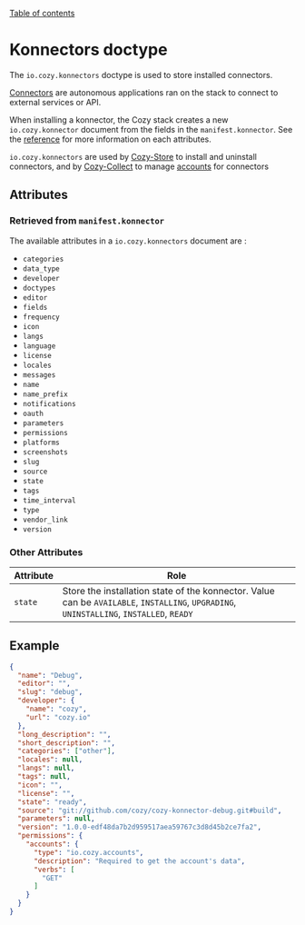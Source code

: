[Table of contents](README.md#table-of-contents)

# Konnectors doctype

The `io.cozy.konnectors` doctype is used to store installed connectors.

[Connectors](https://docs.cozy.io/en/dev/konnector/) are autonomous applications ran on the stack to connect to external services or API.

When installing a konnector, the Cozy stack creates a new `io.cozy.konnector` document from the fields in the `manifest.konnector`. See the [reference](https://github.com/cozy/cozy-collect/blob/master/docs/konnector-manifest.md) for more information on each attributes.

`io.cozy.konnectors` are used by [Cozy-Store](http://github.com/cozy/cozy-store/) to install and uninstall connectors, and by [Cozy-Collect](http://github.com/cozy/cozy-collect/) to manage [accounts](io.cozy.accounts) for connectors

## Attributes
### Retrieved from `manifest.konnector`

The available attributes in a `io.cozy.konnectors` document are :

* `categories`
* `data_type`
* `developer`
* `doctypes`
* `editor`
* `fields`
* `frequency`
* `icon`
* `langs`
* `language`
* `license`
* `locales`
* `messages`
* `name`
* `name_prefix`
* `notifications`
* `oauth`
* `parameters`
* `permissions`
* `platforms`
* `screenshots`
* `slug`
* `source`
* `state`
* `tags`
* `time_interval`
* `type`
* `vendor_link`
* `version`

### Other Attributes

| Attribute | Role |
|-----------|------|
| `state`   | Store the installation state of the konnector. Value can be `AVAILABLE`, `INSTALLING`, `UPGRADING`, `UNINSTALLING`, `INSTALLED`, `READY` |

## Example

```json
{
  "name": "Debug",
  "editor": "",
  "slug": "debug",
  "developer": {
    "name": "cozy",
    "url": "cozy.io"
  },
  "long_description": "",
  "short_description": "",
  "categories": ["other"],
  "locales": null,
  "langs": null,
  "tags": null,
  "icon": "",
  "license": "",
  "state": "ready",
  "source": "git://github.com/cozy/cozy-konnector-debug.git#build",
  "parameters": null,
  "version": "1.0.0-edf48da7b2d959517aea59767c3d8d45b2ce7fa2",
  "permissions": {
    "accounts": {
      "type": "io.cozy.accounts",
      "description": "Required to get the account's data",
      "verbs": [
        "GET"
      ]
    }
  }
}
```
